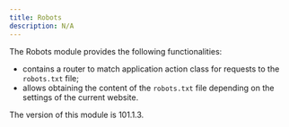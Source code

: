 ```yaml
---
title: Robots
description: N/A
---
```


The Robots module provides the following functionalities:

* contains a router to match application action class for requests to the `robots.txt` file;
* allows obtaining the content of the `robots.txt` file depending on the settings of the current website.

<InlineAlert slots="text" />
The version of this module is 101.1.3.
